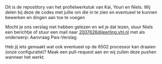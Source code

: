 Dit is de repostitory van het profielwerkstuk van Kai, Youri en Niels. Wij delen bij deze de codes met jullie om die in te zien en eventueel te kunnen bewerken en dingen aan toe te voegen

Mocht je ons verslag niet hebben gelezen en wil je dat lezen, stuur Niels een berichtje of stuur een mail naar 2007626@leerling.vhl.nl met als onderwerp: Aanvraag Pws-Verslag

Heb jij iets gemaakt wat ook eventueel op de 6502 processor kan draaien (onze configuratie)? Maak een pull-request aan en wij zullen deze pushen wanneer het werkt.
